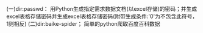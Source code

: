 

(一)dir:passwd：
    用Python生成指定需求数据文档(以excel存储)的密码；并生成excel表格存储密码并生成excel表格存储密码(附带生成条件:'0'为不包含此符号，1则相反)
(二)dir:baike-spider；
    简单的python爬取百度百科数据